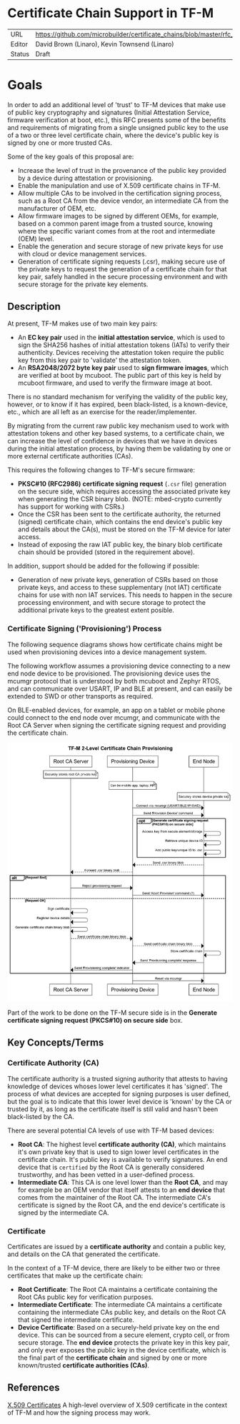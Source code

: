 # Certificate Chain Support in TF-M

|      |                                                          |
|:---- | -------------------------------------------------------- |
| URL | https://github.com/microbuilder/certificate_chains/blob/master/rfc_tfm.md |
| Editor | David Brown (Linaro), Kevin Townsend (Linaro) |
| Status | Draft |

# Goals

In order to add an additional level of 'trust' to TF-M devices that make use
of public key cryptography and signatures (Initial Attestation Service,
firmware verification at boot, etc.), this RFC presents some of the benefits
and requirements of migrating from a single unsigned public key to the use of a
two or three level certificate chain, where the device's public key is signed
by one or more trusted CAs.

Some of the key goals of this proposal are:

- Increase the level of trust in the provenance of the public key provided by
  a device during attestation or provisioning.
- Enable the manipulation and use of X.509 certificate chains in TF-M.
- Allow multiple CAs to be involved in the certification signing process,
  such as a Root CA from the device vendor, an intermediate CA from the
  manufacturer of OEM, etc.
- Allow firmware images to be signed by different OEMs, for example, based on
  a common parent image from a trusted source, knowing where the specific
  variant comes from at the root and intermediate (OEM) level.
- Enable the generation and secure storage of new private keys for use with
  cloud or device management services.
- Generation of certificate signing requests (.csr), making secure use of the
  private keys to request the generation of a certificate chain for that key
  pair, safely handled in the secure processing environment and with secure
  storage for the private key elements.

## Description

At present, TF-M makes use of two main key pairs:

- An **EC key pair** used in the **initial attestation service**, which is used
  to sign the SHA256 hashes of initial attestation tokens (IATs) to verify their
  authenticity. Devices receiving the attestation token require the public
  key from this key pair to 'validate' the attestation token.
- An **RSA2048/2072 byte key pair** used to **sign firmware images**, which are
  verified at boot by mcuboot. The public part of this key is held by
  mcuboot firmware, and used to verify the firmware image at boot.

There is no standard mechanism for verifying the validity of the public key,
however, or to know if it has expired, been black-listed, is a known-device,
etc., which are all left as an exercise for the reader/implementer.

By migrating from the current raw public key mechanism used to work with
attestation tokens and other key based systems, to a certificate chain, we
can increase the level of confidence in devices that we have in devices during
the initial attestation process, by having them be validating by one or more
external certificate authorities (CAs).

This requires the following changes to TF-M's secure firmware:

- **PKSC#10 (RFC2986) certificate signing request** (`.csr` file) generation
  on the secure side, which requires accessing the associated private key when
  generating the CSR binary blob. (NOTE: mbed-crypto currently has support for
  working with CSRs.)
- Once the CSR has been sent to the certificate authority, the returned
  (signed) certificate chain, which contains the end device's public key and
  details about the CA(s), must be stored on the TF-M device for later access.
- Instead of exposing the raw IAT public key, the binary blob certificate chain
  should be provided (stored in the requirement above).

In addition, support should be added for the following if possible:

- Generation of new private keys, generation of CSRs based on those private
  keys, and access to these supplementary (not IAT) certificate chains for
  use with non IAT services. This needs to happen in the secure processing
  environment, and with secure storage to protect the additional private keys
  to the greatest extent posible.

### Certificate Signing ('Provisioning') Process

The following sequence diagrams shows how certificate chains might be used
when provisioning devices into a device management system.

The following workflow assumes a provisioning device connecting to a new end
node device to be provisioned. The provisioning device uses the mcumgr
protocol that is understood by both mcuboot and Zephyr RTOS, and can
communicate over USART, IP and BLE at present, and can easily be extended to
SWD or other transports as required.

On BLE-enabled devices, for example, an app on a tablet or mobile phone could
connect to the end node over mcumgr, and communicate with the Root CA Server
when signing the certificate signing request and providing the certificate
chain.

![alt text][workflow-2lvl]

[workflow-2lvl]: img/workflow_2level.png

Part of the work to be done on the TF-M secure side is in the **Generate
certificate signing request (PKCS#10) on secure side** box.

## Key Concepts/Terms

### Certificate Authority (CA)

The certificate authority is a trusted signing authority that attests to having
knowledge of devices whoses lower level certificates it has 'signed'. The
process of what devices are accepted for signing purposes is user defined, but
the goal is to indicate that this lower level device is 'known' by the CA or
trusted by it, as long as the certificate itself is still valid and hasn't
been black-listed by the CA.

There are several potential CA levels of use with TF-M based devices:

- **Root CA**: The highest level **certificate authority (CA)**, which
  maintains it's own private key that is used to sign lower level certificates
  in the certificate chain. It's public key is available to verify signatures.
  An end device that is `certified` by the Root CA is generally considered
  trustworthy, and has been vetted in a user-defined process.
- **Intermediate CA**: This CA is one level lower than the **Root CA**, and
  may for example be an OEM vendor that itself attests to an **end device**
  that comes from the maintainer of the Root CA. The intermediate CA's
  certificate is signed by the Root CA, and the end device's certificate
  is signed by the intermediate CA.

### Certificate

Certificates are issued by a **certificate authority** and contain a public
key, and details on the CA that generated the certificate.

In the context of a TF-M device, there are likely to be either two or three
certificates that make up the certificate chain:

- **Root Certificate**: The Root CA maintains a certificate containing the
  Root CAs public key for verification purposes.
- **Intermediate Certificate**: The intermediate CA maintains a
  certificate containing the intermediate CAs public key, and details on the
  Root CA that signed the intermediate certificate.
- **Device Certificate**: Based on a securely-held private key on the end
  device. This can be sourced from a secure element, crypto cell, or from
  secure storage. The **end device** protects the private key in this key pair,
  and only ever exposes the public key in the device certificate, which is the
  final part of the **certificate chain** and signed by one or more
  known/trusted **certificate authorities (CAs)**.

## References

[X.509 Certificates](https://github.com/microbuilder/certificate_chains/blob/master/rfc_tfm.md)
A high-level overview of X.509 certificate in the context of TF-M and how
the signing process may work.
